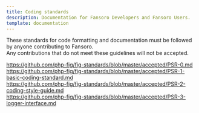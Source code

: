 ```yaml
---
title: Coding standards
description: Documentation for Fansoro Developers and Fansoro Users.
template: documentation
---
```



These standards for code formatting and documentation must be followed by anyone contributing to Fansoro.  
Any contributions that do not meet these guidelines will not be accepted.

https://github.com/php-fig/fig-standards/blob/master/accepted/PSR-0.md  
https://github.com/php-fig/fig-standards/blob/master/accepted/PSR-1-basic-coding-standard.md  
https://github.com/php-fig/fig-standards/blob/master/accepted/PSR-2-coding-style-guide.md  
https://github.com/php-fig/fig-standards/blob/master/accepted/PSR-3-logger-interface.md  
